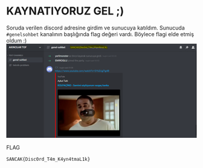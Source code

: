 # KAYNATIYORUZ GEL ;)
Soruda verilen discord adresine girdim ve sunucuya katıldım. Sunucuda `#genelsohbet` kanalının başlığında flag değeri vardı. Böylece flagi elde etmiş oldum :)
![](1.png)

FLAG
```
SANCAK{Disc0rd_T4m_K4yn4tmaL1k}
```